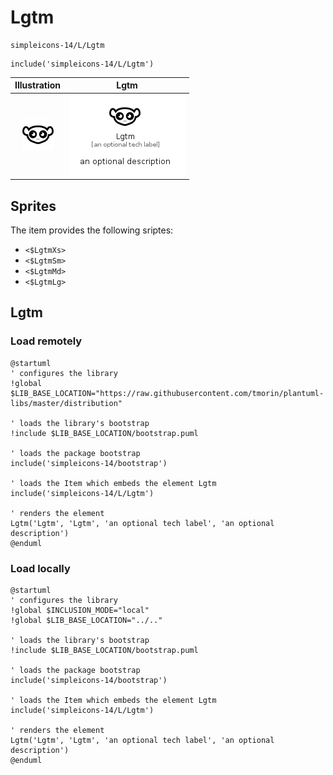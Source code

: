 # Lgtm


```text
simpleicons-14/L/Lgtm
```

```text
include('simpleicons-14/L/Lgtm')
```



| Illustration | Lgtm |
| :---: | :---: |
| ![illustration for Illustration](../../simpleicons-14/L/Lgtm.png) | ![illustration for Lgtm](../../simpleicons-14/L/Lgtm.Local.png) |



## Sprites
The item provides the following sriptes:

- `<$LgtmXs>`
- `<$LgtmSm>`
- `<$LgtmMd>`
- `<$LgtmLg>`





## Lgtm

### Load remotely
```plantuml
@startuml
' configures the library
!global $LIB_BASE_LOCATION="https://raw.githubusercontent.com/tmorin/plantuml-libs/master/distribution"

' loads the library's bootstrap
!include $LIB_BASE_LOCATION/bootstrap.puml

' loads the package bootstrap
include('simpleicons-14/bootstrap')

' loads the Item which embeds the element Lgtm
include('simpleicons-14/L/Lgtm')

' renders the element
Lgtm('Lgtm', 'Lgtm', 'an optional tech label', 'an optional description')
@enduml
```

### Load locally
```plantuml
@startuml
' configures the library
!global $INCLUSION_MODE="local"
!global $LIB_BASE_LOCATION="../.."

' loads the library's bootstrap
!include $LIB_BASE_LOCATION/bootstrap.puml

' loads the package bootstrap
include('simpleicons-14/bootstrap')

' loads the Item which embeds the element Lgtm
include('simpleicons-14/L/Lgtm')

' renders the element
Lgtm('Lgtm', 'Lgtm', 'an optional tech label', 'an optional description')
@enduml
```

